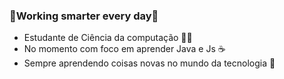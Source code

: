 ### 👾Working smarter every day💪



- Estudante de Ciência da computação 👨‍🎓
- No momento com foco em aprender Java e Js ☕
- Sempre aprendendo coisas novas no mundo da tecnologia 🧠
